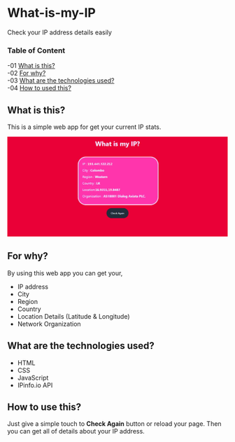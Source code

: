 # What-is-my-IP
Check your IP address details easily 


### Table of Content
-01 [What is this?](#What)</br>
-02 [For why?](#why)</br>
-03 [What are the technologies used?](#technologies)</br>
-04 [How to used this?](#How)</br>

## What is this?<a name="What"/>
This is a simple web app for get your current IP stats. 

<img src="img/screenshot_a.JPG">

## For why?<a name="why"/>
By using this web app you can get your, 
- IP address
- City
- Region 
- Country 
- Location Details (Latitude & Longitude)
- Network Organization 

## What are the technologies used?<a name="technologies"/>
- HTML
- CSS
- JavaScript
- IPinfo.io API

## How to use this?<a name="How"/>
Just give a simple touch to **Check Again** button or reload your page. Then you can get all of details about your IP address.
